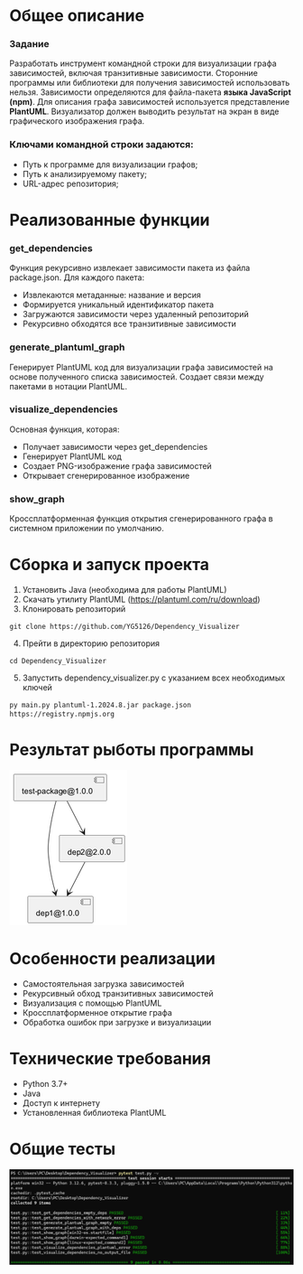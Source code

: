 # Общее описание
### Задание
Разработать инструмент командной строки для визуализации графа зависимостей, включая транзитивные зависимости. Сторонние программы или библиотеки для получения зависимостей использовать нельзя. Зависимости определяются для файла-пакета **языка JavaScript (npm)**. Для описания графа зависимостей используется представление **PlantUML**. Визуализатор должен выводить результат на экран в виде графического изображения графа.
### Ключами командной строки задаются:
- Путь к программе для визуализации графов;
- Путь к анализируемому пакету;
-  URL-адрес репозитория;
# Реализованные функции
### get_dependencies
Функция рекурсивно извлекает зависимости пакета из файла package.json. Для каждого пакета:

 - Извлекаются метаданные: название и версия
 - Формируется уникальный идентификатор пакета
 - Загружаются зависимости через удаленный репозиторий
 - Рекурсивно обходятся все транзитивные зависимости
### generate_plantuml_graph
Генерирует PlantUML код для визуализации графа зависимостей на основе полученного списка зависимостей. Создает связи между пакетами в нотации PlantUML.
### visualize_dependencies
Основная функция, которая:

 - Получает зависимости через get_dependencies
 - Генерирует PlantUML код
 - Создает PNG-изображение графа зависимостей
 - Открывает сгенерированное изображение
### show_graph
Кроссплатформенная функция открытия сгенерированного графа в системном приложении по умолчанию.
# Сборка и запуск проекта
1. Установить Java (необходима для работы PlantUML)
2. Скачать утилиту PlantUML (https://plantuml.com/ru/download)
3. Клонировать репозиторий
```
git clone https://github.com/YG5126/Dependency_Visualizer
```
4. Прейти в директорию репозитория
```
cd Dependency_Visualizer
```
5. Запустить dependency_visualizer.py с указанием всех необходимых ключей
```
py main.py plantuml-1.2024.8.jar package.json https://registry.npmjs.org
```
# Результат рыботы программы

![](https://github.com/YG5126/Dependency_Visualizer/blob/main/Test/dependency_graph.png)

# Особенности реализации

 - Самостоятельная загрузка зависимостей
 - Рекурсивный обход транзитивных зависимостей
 - Визуализация с помощью PlantUML
 - Кроссплатформенное открытие графа
 - Обработка ошибок при загрузке и визуализации
# Технические требования

 - Python 3.7+
 - Java
 - Доступ к интернету
 - Установленная библиотека PlantUML
# Общие тесты

![](https://github.com/YG5126/Dependency_Visualizer/blob/main/Test/Common%20tests.png)

